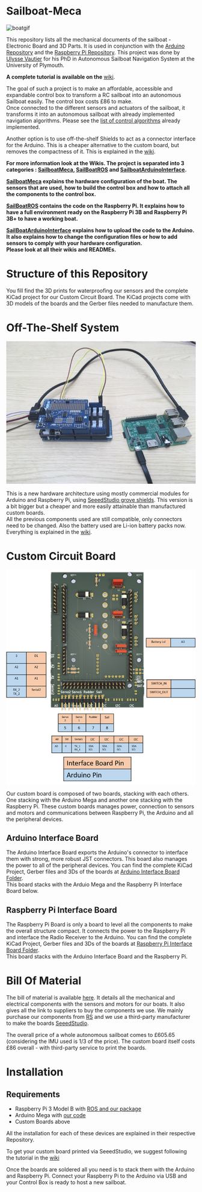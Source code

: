 # Sailboat-Meca

![boatgif](https://github.com/Plymouth-Sailboat/plymouth-sailboat.github.io/blob/master/img/misc/boatgif3.gif?raw=true)

This repository lists all the mechanical documents of the sailboat - Electronic Board and 3D Parts. It is used in conjunction with the [Arduino Repository](https://github.com/Plymouth-Sailboat/SailBoatArduinoInterface) and the [Raspberry Pi Repository](https://github.com/Plymouth-Sailboat/SailBoatROS).
This project was done by [Ulysse Vautier](https://ulyssevautier.github.io/) for his PhD in Autonomous Sailboat Navigation System at the University of Plymouth.

**A complete tutorial is available on the** [wiki](https://github.com/Plymouth-Sailboat/Sailboat-Meca/wiki).

The goal of such a project is to make an affordable, accessible and expandable control box to transform a RC sailboat into an autonomous Sailboat easily. The control box costs £86 to make.  
Once connected to the different sensors and actuators of the sailboat, it transforms it into an autonomous sailboat with already implemented navigation algorithms. Please see the [list of control algorithms](https://github.com/Plymouth-Sailboat/SailBoatROS/wiki/Controllers-List) already implemented.

Another option is to use off-the-shelf Shields to act as a connector interface for the Arduino. This is a cheaper alternative to the custom board, but removes the compactness of it. This is explained in the [wiki](https://github.com/Plymouth-Sailboat/Sailboat-Meca/wiki).

**For more information look at the Wikis. The project is separated into 3 categories : [SailboatMeca](https://github.com/Plymouth-Sailboat/Sailboat-Meca), [SailBoatROS](https://github.com/Plymouth-Sailboat/SailBoatROS) and [SailboatArduinoInterface](https://github.com/Plymouth-Sailboat/SailBoatArduinoInterface).**

**[SailboatMeca](https://github.com/Plymouth-Sailboat/Sailboat-Meca) explains the hardware configuration of the boat. The sensors that are used, how to build the control box and how to attach all the components to the control box.**

**[SailBoatROS](https://github.com/Plymouth-Sailboat/SailBoatROS) contains the code on the Raspberry Pi. It explains how to have a full environment ready on the Raspberry Pi 3B and Raspberry Pi 3B+ to have a working boat.**

**[SailBoatArduinoInterface](https://github.com/Plymouth-Sailboat/SailBoatArduinoInterface) explains how to upload the code to the Arduino. It also explains how to change the configuration files or how to add sensors to comply with your hardware configuration.  
Please look at all their wikis and READMEs.**

# Structure of this Repository

You fill find the 3D prints for waterproofing our sensors and the complete KiCad project for our Custom Circuit Board. The KiCad projects come with 3D models of the boards and the Gerber files needed to manufacture them.

# Off-The-Shelf System

![Assembled System](https://raw.githubusercontent.com/Plymouth-Sailboat/plymouth-sailboat.github.io/master/img/Wiki/off-the-shelf.JPG)

This is a new hardware architecture using mostly commercial modules for Arduino and Raspberry Pi, using [SeeedStudio grove shields](http://wiki.seeedstudio.com/Grove_System/). This version is a bit bigger but a cheaper and more easily attainable than manufactured custom boards.  
All the previous components used are still compatible, only connectors need to be changed. Also the battery used are Li-ion battery packs now. Everything is explained in the [wiki](https://github.com/Plymouth-Sailboat/Sailboat-Meca/wiki).

# Custom Circuit Board

![Arduino Interface Board](https://raw.githubusercontent.com/Plymouth-Sailboat/plymouth-sailboat.github.io/master/img/Wiki/ArduinoPin.png)

Our custom board is composed of two boards, stacking with each others. One stacking with the Arduino Mega and another one stacking with the Raspberry Pi.
These custom boards manages power, connection to sensors and motors and communications between Raspberry Pi, the Arduino and all the peripheral devices.

## Arduino Interface Board

The Arduino Interface Board exports the Arduino's connector to interface them with strong, more robust JST connectors. This board also manages the power to all of the peripheral devices. You can find the complete KiCad Project, Gerber files and 3Ds of the boards at [Arduino Interface Board Folder](/Electronic%20Board/Sailboat%20Kicad/Board1-Arduino).  
This board stacks with the Arduio Mega and the Raspberry Pi Interface Board below.

## Raspberry Pi Interface Board

The Raspberry Pi Board is only a board to level all the components to make the overall structure compact. It connects the power to the Raspberry Pi and interface the Radio Receiver to the Arduino. You can find the complete KiCad Project, Gerber files and 3Ds of the boards at [Raspberry Pi Interface Board Folder](/Electronic%20Board/Sailboat%20Kicad/Board2-RPI).   
This board stacks with the Arduino Interface Board and the Raspberry Pi.

# Bill Of Material

The bill of material is available [here](BOM.xlsx). It details all the mechanical and electrical components with the sensors and motors for our boats. It also gives all the link to suppliers to buy the components we use. We mainly purchase our components from [RS](https://uk.rs-online.com/web/) and we use a third-party manufacturer to make the boards [SeeedStudio](https://www.seeedstudio.com/fusion_pcb.html).

The overall price of a whole autonomous sailboat comes to £605.65 (considering the IMU used is 1/3 of the price). The custom board itself costs £86 overall - with third-party service to print the boards.

# Installation

## Requirements

* Raspberry Pi 3 Model B with [ROS and our package](https://github.com/Plymouth-Sailboat/SailBoatROS)
* Arduino Mega with [our code](https://github.com/Plymouth-Sailboat/SailBoatArduinoInterface)
* Custom Boards above

All the installation for each of these devices are explained in their respective Repository.

To get your custom board printed via SeeedStudio, we suggest following the tutorial in the [wiki](https://github.com/Plymouth-Sailboat/Sailboat-Meca/wiki)

Once the boards are soldered all you need is to stack them with the Arduino and Raspberry Pi. Connect your Raspberry Pi to the Arduino via USB and your Control Box is ready to host a new sailboat.
